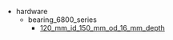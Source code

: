 * hardware
  * bearing_6800_series
    * [120_mm_id_150_mm_od_16_mm_depth](hardware/bearing_6800_series/120_mm_id_150_mm_od_16_mm_depth)
